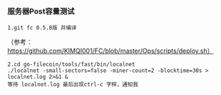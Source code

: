 ### 服务器Post容量测试
    1.git fc 0.5.8版 并编译
（参考：https://github.com/KIMQI001/FC/blob/master/Ops/scripts/deploy.sh）
    
    2.cd go-filecoin/tools/fast/bin/localnet
    ./localnet -small-sectors=false -miner-count=2 -blocktime=30s > localnet.log 2>&1 &
    等待 localnet.log 最后出现ctrl-c 字样，通知我

